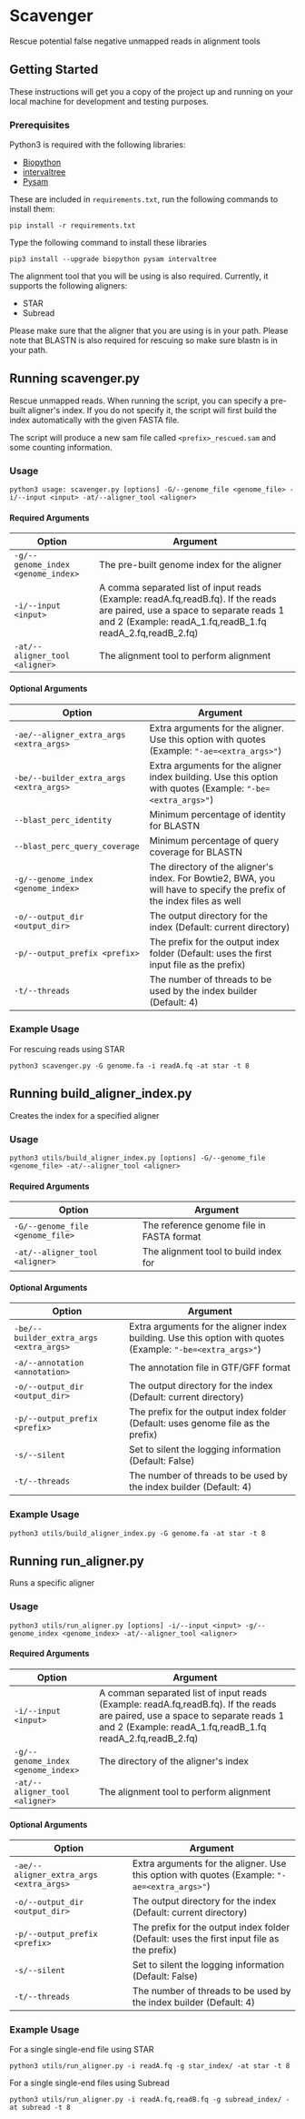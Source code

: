 # Scavenger

Rescue potential false negative unmapped reads in alignment tools

## Getting Started

These instructions will get you a copy of the project up and running on your local machine for development and
testing purposes.

### Prerequisites

Python3 is required with the following libraries:

* [Biopython](https://github.com/biopython/biopython)
* [intervaltree](https://github.com/chaimleib/intervaltree)
* [Pysam](https://github.com/pysam-developers/pysam)

These are included in `requirements.txt`, run the following commands to install them:

```
pip install -r requirements.txt
```

Type the following command to install these libraries

```
pip3 install --upgrade biopython pysam intervaltree
```

The alignment tool that you will be using is also required. Currently, it supports the following aligners:

* STAR
* Subread

Please make sure that the aligner that you are using is in your path. Please note that BLASTN is also required for rescuing so make sure blastn is in your path.

## Running scavenger.py

Rescue unmapped reads. When running the script, you can specify a pre-built aligner's index. If you do not specify it, the script will first build the index automatically with the given FASTA file.

The script will produce a new sam file called `<prefix>_rescued.sam` and some counting information.

### Usage

```
python3 usage: scavenger.py [options] -G/--genome_file <genome_file> -i/--input <input> -at/--aligner_tool <aligner>
```

#### Required Arguments

| Option                             | Argument |
| ---------------------------------- | -------- |
| `-g/--genome_index <genome_index>` | The pre-built genome index for the aligner |
| `-i/--input <input>`               | A comma separated list of input reads (Example: readA.fq,readB.fq). If the reads are paired, use a space to separate reads 1 and 2 (Example: readA_1.fq,readB_1.fq readA_2.fq,readB_2.fq) |
| `-at/--aligner_tool <aligner>`     | The alignment tool to perform alignment |

#### Optional Arguments

| Option                                  | Argument |
| --------------------------------------- | -------- |
| `-ae/--aligner_extra_args <extra_args>` | Extra arguments for the aligner. Use this option with quotes (Example: `"-ae=<extra_args>"`) |
| `-be/--builder_extra_args <extra_args>` | Extra arguments for the aligner index building. Use this option with quotes (Example: `"-be=<extra_args>"`) |
| `--blast_perc_identity`                 | Minimum percentage of identity for BLASTN |
| `--blast_perc_query_coverage`           | Minimum percentage of query coverage for BLASTN |
| `-g/--genome_index <genome_index>`      | The directory of the aligner's index. For Bowtie2, BWA, you will have to specify the prefix of the index files as well |
| `-o/--output_dir <output_dir>`          | The output directory for the index (Default: current directory) |
| `-p/--output_prefix <prefix>`           | The prefix for the output index folder (Default: uses the first input file as the prefix) |
| `-t/--threads`                          | The number of threads to be used by the index builder (Default: 4) |

### Example Usage

For rescuing reads using STAR

```
python3 scavenger.py -G genome.fa -i readA.fq -at star -t 8
```

## Running build_aligner_index.py

Creates the index for a specified aligner

### Usage

```
python3 utils/build_aligner_index.py [options] -G/--genome_file <genome_file> -at/--aligner_tool <aligner>
```

#### Required Arguments

| Option                           | Argument                                  |
| -------------------------------- | ----------------------------------------- |
| `-G/--genome_file <genome_file>` | The reference genome file in FASTA format |
| `-at/--aligner_tool <aligner>`   | The alignment tool to build index for     |

#### Optional Arguments

| Option                                  | Argument |
| --------------------------------------- | -------- |
| `-be/--builder_extra_args <extra_args>` | Extra arguments for the aligner index building. Use this option with quotes (Example: `"-be=<extra_args>"`) |
| `-a/--annotation <annotation>`          | The annotation file in GTF/GFF format |
| `-o/--output_dir <output_dir>`          | The output directory for the index (Default: current directory) |
| `-p/--output_prefix <prefix>`           | The prefix for the output index folder (Default: uses genome file as the prefix) |
| `-s/--silent`                           | Set to silent the logging information (Default: False) |
| `-t/--threads`                          | The number of threads to be used by the index builder (Default: 4) |

### Example Usage

```
python3 utils/build_aligner_index.py -G genome.fa -at star -t 8
```

## Running run_aligner.py

Runs a specific aligner

### Usage

```
python3 utils/run_aligner.py [options] -i/--input <input> -g/--genome_index <genome_index> -at/--aligner_tool <aligner>
```

#### Required Arguments

| Option                             | Argument |
| ---------------------------------- | -------- |
| `-i/--input <input>`               | A comman separated list of input reads (Example: readA.fq,readB.fq). If the reads are paired, use a space to separate reads 1 and 2 (Example: readA_1.fq,readB_1.fq readA_2.fq,readB_2.fq) |
| `-g/--genome_index <genome_index>` | The directory of the aligner's index |
| `-at/--aligner_tool <aligner>`     | The alignment tool to perform alignment |

#### Optional Arguments

| Option                                  | Argument |
| --------------------------------------- | -------- |
| `-ae/--aligner_extra_args <extra_args>` | Extra arguments for the aligner. Use this option with quotes (Example: `"-ae=<extra_args>"`) |
| `-o/--output_dir <output_dir>`          | The output directory for the index (Default: current directory) |
| `-p/--output_prefix <prefix>`           | The prefix for the output index folder (Default: uses the first input file as the prefix) |
| `-s/--silent`                           | Set to silent the logging information (Default: False) |
| `-t/--threads`                          | The number of threads to be used by the index builder (Default: 4) |

### Example Usage

For a single single-end file using STAR

```
python3 utils/run_aligner.py -i readA.fq -g star_index/ -at star -t 8
```

For a single single-end files using Subread

```
python3 utils/run_aligner.py -i readA.fq,readB.fq -g subread_index/ -at subread -t 8
```
